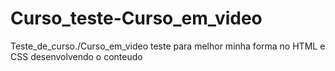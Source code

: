# Curso_teste-Curso_em_video
Teste_de_curso./Curso_em_video
teste para melhor minha forma no HTML e CSS
desenvolvendo o conteudo
